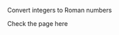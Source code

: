 Convert integers to Roman numbers

Check the page <link src="https://gonzabl0202.github.io/Roman-Numeral-Converter/">here</link>        
